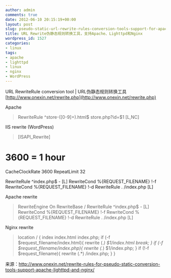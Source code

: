 ```yaml
---
author: admin
comments: true
date: 2012-06-10 20:15:19+00:00
layout: post
slug: pseudo-static-url-rewrite-rules-conversion-tools-support-for-apache-lighttpd-and-nginx
title: URL Rewrite伪静态规则转换工具，支持Apache、Lighttpd和Nginx
wordpress_id: 1527
categories:
- linux
tags:
- apache
- lighttpd
- linux
- nginx
- WordPress
---
```


URL RewriteRule conversion tool | URL伪静态规则转换工具
[http://www.onexin.net/rewrite.php](http://www.onexin.net/rewrite.php)
<!-- more -->
Apache


> RewriteRule ^store-([0-9]+).html$ store.php?id=$1 [L,NC]



IIS rewrite (WordPress)


> [ISAPI_Rewrite]
# 3600 = 1 hour
CacheClockRate 3600
RepeatLimit 32

RewriteRule ^index.php$ - [L]
RewriteCond %{REQUEST_FILENAME} !-f
RewriteCond %{REQUEST_FILENAME} !-d
RewriteRule . /index.php [L]



Apache rewrite


> RewriteEngine On
RewriteBase /
RewriteRule ^index.php$ - [L]
RewriteCond %{REQUEST_FILENAME} !-f
RewriteCond %{REQUEST_FILENAME} !-d
RewriteRule . /index.php [L]



Nginx rewrite


> location / {
index index.html index.php;
if (-f $request_filename/index.html){
rewrite (.*) $1/index.html break;
}
if (-f $request_filename/index.php){
rewrite (.*) $1/index.php;
}
if (!-f $request_filename){
rewrite (.*) /index.php;
}
}



来源：http://www.onexin.net/rewrite-rules-for-pseudo-static-conversion-tools-support-apache-lighttpd-and-nginx/
